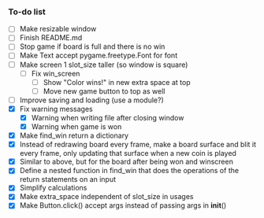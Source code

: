 ### To-do list
- [ ] Make resizable window
- [ ] Finish README.md
- [ ] Stop game if board is full and there is no win
- [ ] Make Text accept pygame.freetype.Font for font
- [ ] Make screen 1 slot_size taller (so window is square)
  - [ ] Fix win_screen
    - [ ] Show "Color wins!" in new extra space at top
    - [ ] Move new game button to top as well
- [ ] Improve saving and loading (use a module?)
- [x] Fix warning messages
  - [x] Warning when writing file after closing window
  - [x] Warning when game is won
- [x] Make find_win return a dictionary
- [x] Instead of redrawing board every frame, make a board surface and blit it every frame, only updating that surface when a new coin is played
- [x] Similar to above, but for the board after being won and winscreen
- [x] Define a nested function in find_win that does the operations of the return statements on an input
- [x] Simplify calculations
- [x] Make extra_space independent of slot_size in usages
- [x] Make Button.click() accept args instead of passing args in __init__()
